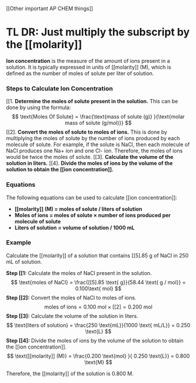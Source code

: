 [[Other important AP CHEM things]]

# TL DR: Just multiply the subscript by the [[molarity]]

**Ion concentration** is the measure of the amount of ions present in a solution. It is typically expressed in units of [[molarity]] (M), which is defined as the number of moles of solute per liter of solution.

### Steps to Calculate Ion Concentration

[[1. **Determine the moles of solute present in the solution.** This can be done by using the formula:
$$
\text{Moles Of Solute} = \frac{\text{mass of solute (g)} }{\text{molar mass of solute (g/mol)}}
$$
[[2]. **Convert the moles of solute to moles of ions.** This is done by multiplying the moles of solute by the number of ions produced by each molecule of solute. For example, if the solute is NaCl, then each molecule of NaCl produces one Na+ ion and one Cl- ion. Therefore, the moles of ions would be twice the moles of solute.
[[3]. **Calculate the volume of the solution in liters.**
[[4]. **Divide the moles of ions by the volume of the solution to obtain the [[ion concentration]].**

### Equations

The following equations can be used to calculate [[ion concentration]]:

* **[[molarity]] (M) = moles of solute / liters of solution**
* **Moles of ions = moles of solute × number of ions produced per molecule of solute**
* **Liters of solution = volume of solution / 1000 mL**

### Example

Calculate the [[molarity]] of a solution that contains [[5].85 g of NaCl in 250 mL of solution.

**Step [[1:** Calculate the moles of NaCl present in the solution.
$$
\text{moles of NaCl} = \frac{[[5].85 \text{ g}}{58.44 \text{ g / mol}} = 0.100\text{  mol}
$$
**Step [[2]:** Convert the moles of NaCl to moles of ions.
$$
\text{moles of ions} = 0.100 \text{ mol} × [[2] = 0.200 \text{ mol}
$$
**Step [[3]:** Calculate the volume of the solution in liters.
$$
\text{liters of solution} = \frac{250 \text{mL}}{1000 \text{ mL/L}} = 0.250 \text{L}
$$
**Step [[4]:** Divide the moles of ions by the volume of the solution to obtain the [[ion concentration]].
$$
\text{[[molarity]] (M)} = \frac{0.200 \text{mol} }{ 0.250 \text{L}} = 0.800 \text{M}
$$

Therefore, the [[molarity]] of the solution is 0.800 M.